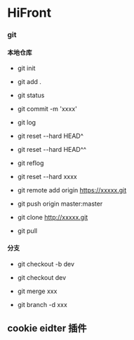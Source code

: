 # HiFront


### git

#### 本地仓库

- git init
- git add . 
- git status
- git commit -m 'xxxx'
- git log

- git reset --hard HEAD^
- git reset --hard HEAD^^


- git reflog
- git reset --hard xxxx


- git remote add origin https://xxxxx.git
- git push origin master:master

- git clone http://xxxxx.git
- git pull

#### 分支 

- git checkout -b dev

- git checkout dev
- git merge xxx
- git branch -d xxx 


## cookie eidter 插件